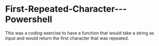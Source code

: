 # First-Repeated-Character---Powershell
This was a coding exercise to have a function that would take a string as input and would return the first character that was repeated.

